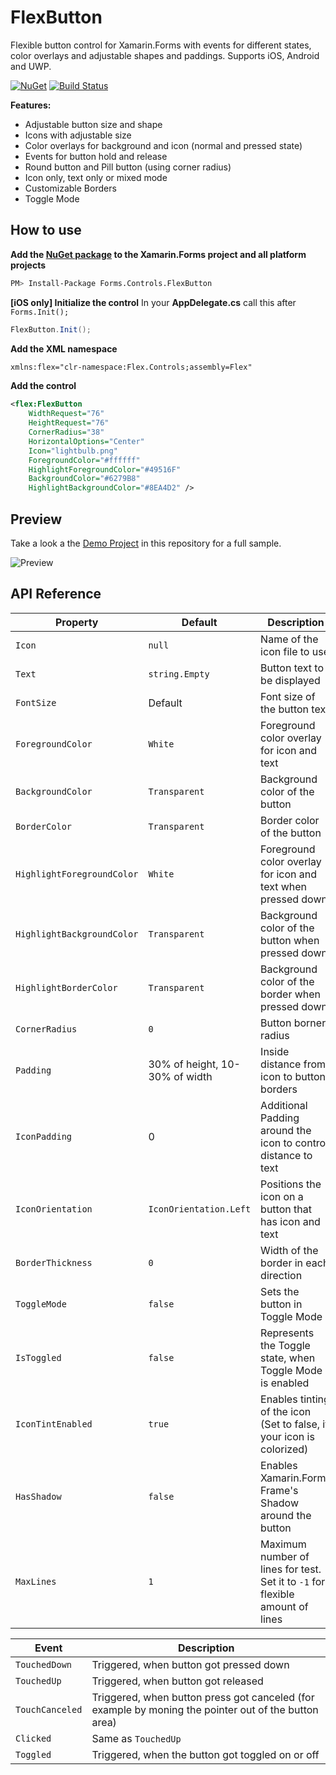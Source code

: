 # FlexButton

Flexible button control for Xamarin.Forms with events for different states, color overlays and adjustable shapes and paddings. Supports iOS, Android and UWP.

[![NuGet](https://img.shields.io/nuget/v/Forms.Controls.FlexButton.svg?label=NuGet&style=flat-square)](https://www.nuget.org/packages/Forms.Controls.FlexButton/) [![Build Status](https://dev.azure.com/robinmanuelthiel/Flex%20Button/_apis/build/status/Main%20Build)](https://dev.azure.com/robinmanuelthiel/Flex%20Button/_build/latest?definitionId=1)

**Features:**

- Adjustable button size and shape
- Icons with adjustable size
- Color overlays for background and icon (normal and pressed state)
- Events for button hold and release
- Round button and Pill button (using corner radius)
- Icon only, text only or mixed mode
- Customizable Borders
- Toggle Mode

## How to use

**Add the [NuGet package](https://www.nuget.org/packages/Forms.Controls.FlexButton/) to the Xamarin.Forms project and all platform projects**

```bash
PM> Install-Package Forms.Controls.FlexButton
```

**[iOS only] Initialize the control**
In your **AppDelegate.cs** call this after `Forms.Init();`

```csharp
FlexButton.Init();
```

**Add the XML namespace**

```xml
xmlns:flex="clr-namespace:Flex.Controls;assembly=Flex"
```

**Add the control**

```xml
<flex:FlexButton
    WidthRequest="76"
    HeightRequest="76"
    CornerRadius="38"
    HorizontalOptions="Center"
    Icon="lightbulb.png"
    ForegroundColor="#ffffff"
    HighlightForegroundColor="#49516F"
    BackgroundColor="#6279B8"
    HighlightBackgroundColor="#8EA4D2" />
```

## Preview

Take a look a the [Demo Project](/Flex.Demo) in this repository for a full sample.

![Preview](/Design/FlexButton.gif)

## API Reference

| Property | Default | Description |
|------------------|---------|-------------|
| `Icon` | `null` | Name of the icon file to use |
| `Text` | `string.Empty` | Button text to be displayed |
| `FontSize` | Default | Font size of the button text |
| `ForegroundColor` | `White` | Foreground color overlay for icon and text |
| `BackgroundColor` | `Transparent` | Background color of the button |
| `BorderColor` | `Transparent` | Border color of the button |
| `HighlightForegroundColor` | `White` | Foreground color overlay for icon and text when pressed down |
| `HighlightBackgroundColor` | `Transparent` | Background color of the button when pressed down |
| `HighlightBorderColor` | `Transparent` | Background color of the border when pressed down |
| `CornerRadius` | `0` | Button borner radius |
| `Padding` | 30% of height, 10-30% of width  | Inside distance from icon to button borders |
| `IconPadding` | 0 | Additional Padding around the icon to control distance to text |
| `IconOrientation` | `IconOrientation.Left` | Positions the icon on a button that has icon and text |
| `BorderThickness` | `0` | Width of the border in each direction |
| `ToggleMode` | `false` | Sets the button in Toggle Mode |
| `IsToggled` | `false` | Represents the Toggle state, when Toggle Mode is enabled |
| `IconTintEnabled` | `true` | Enables tinting of the icon (Set to false, if your icon is colorized) |
| `HasShadow` | `false` | Enables Xamarin.Forms Frame's Shadow around the button |
| `MaxLines` | `1` | Maximum number of lines for test. Set it to `-1` for flexible amount of lines |

| Event | Description |
|------------------|---------|
| `TouchedDown` | Triggered, when button got pressed down |
| `TouchedUp` | Triggered, when button got released |
| `TouchCanceled` | Triggered, when button press got canceled (for example by moning the pointer out of the button area) |
| `Clicked` | Same as `TouchedUp` |
| `Toggled` | Triggered, when the button got toggled on or off |
